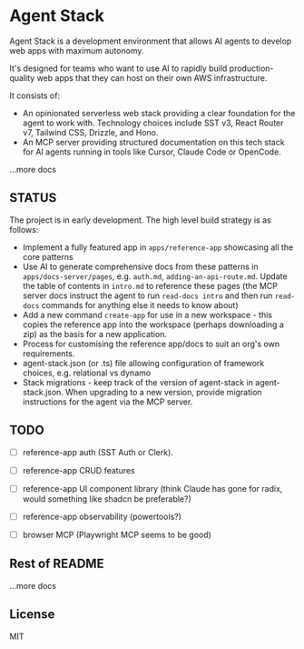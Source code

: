 # Agent Stack

Agent Stack is a development environment that allows AI agents to develop web apps with maximum autonomy. 

It's designed for teams who want to use AI to rapidly build production-quality web apps that they can host on their own AWS infrastructure.

It consists of:

- An opinionated serverless web stack providing a clear foundation for the agent to work with. Technology choices include SST v3, React Router v7, Tailwind CSS, Drizzle, and Hono. 
- An MCP server providing structured documentation on this tech stack for AI agents running in tools like Cursor, Claude Code or OpenCode.

...more docs

## STATUS

The project is in early development. The high level build strategy is as follows:

- Implement a fully featured app in `apps/reference-app` showcasing all the core patterns
- Use AI to generate comprehensive docs from these patterns in `apps/docs-server/pages`, e.g. `auth.md`, `adding-an-api-route.md`. Update the table of contents in `intro.md` to reference these pages (the MCP server docs instruct the agent to run `read-docs intro` and then run `read-docs` commands for anything else it needs to know about)
- Add a new command `create-app` for use in a new workspace - this copies the reference app into the workspace (perhaps downloading a zip) as the basis for a new application.
- Process for customising the reference app/docs to suit an org's own requirements.
- agent-stack.json (or .ts) file allowing configuration of framework choices, e.g. relational vs dynamo
- Stack migrations - keep track of the version of agent-stack in agent-stack.json. When upgrading to a new version, provide migration instructions for the agent via the MCP server.


## TODO 

- [ ] reference-app auth (SST Auth or Clerk).
- [ ] reference-app CRUD features
- [ ] reference-app UI component library (think Claude has gone for radix, would something like shadcn be preferable?)
- [ ] reference-app observability (powertools?)
- [ ] browser MCP (Playwright MCP seems to be good)


## Rest of README 

...more docs

## License

MIT 